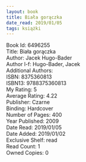 ```yaml
---
layout: book
title: Biała gorączka
date_read: 2019/01/05
tags: książki
---
```


Book Id: 6496255<br />
Title: Biała gorączka<br />
Author: Jacek Hugo-Bader<br />
Author l-f: Hugo-Bader, Jacek<br />
Additional Authors: <br />
ISBN: 8375360813<br />
ISBN13: 9788375360813<br />
My Rating: 5<br />
Average Rating: 4.22<br />
Publisher: Czarne<br />
Binding: Hardcover<br />
Number of Pages: 400<br />
Year Published: 2009<br />
Date Read: 2019/01/05<br />
Date Added: 2019/01/02<br />
Exclusive Shelf: read<br />
Read Count: 1<br />
Owned Copies: 0<br />


